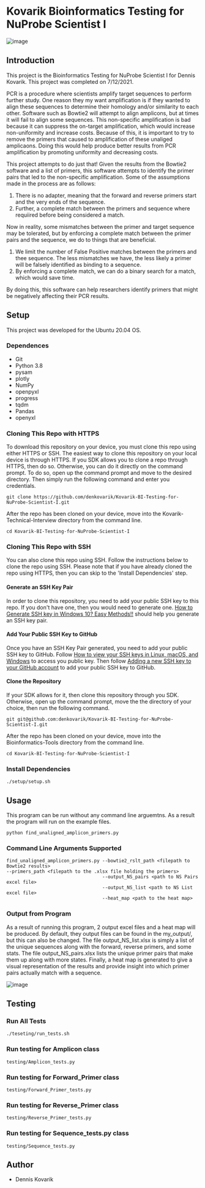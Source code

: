 # Kovarik Bioinformatics Testing for NuProbe Scientist I

![image](https://github.com/denkovarik/Kovarik-BI-Testing-for-NuProbe-Scientist-I/blob/main/images/BI.png)

## Introduction
This project is the Bioinformatics Testing for NuProbe Scientist I for Dennis Kovarik. This project was completed on 7/12/2021.

PCR is a procedure where scientists amplify target sequences to perform further study. One reason they my want amplification is if they wanted to align these sequences to determine their homology and/or similarity to each other. Software such as Bowtie2 will attempt to align amplicons, but at times it will fail to align some sequences. This non-specific amplification is bad because it can suppress the on-target amplification, which would increase non-uniformity and increase costs. Because of this, it is important to try to remove the primers that caused to amplification of these unaliged amplicaons. Doing this would help produce better results from PCR amplification by promoting uniformity and decreasing costs.

This project attempts to do just that! Given the results from the Bowtie2 software and a list of primers, this software attempts to identify the primer pairs that led to the non-specific amplification. Some of the assumptions made in the process are as follows:

1. There is no adapter, meaning that the forward and reverse primers start and the very ends of the sequence. 
2. Further, a complete match between the primers and sequence where requiired before being considered a match.

Now in reality, some mismatches between the primer and target sequence may be tolerated, but by enforcing a complete match between the primer pairs and the sequence, we do to things that are beneficial.

1. We limit the number of False Positive matches between the primers and thee sequence. The less mismatches we have, the less likely a primer will be falsely identified as binding to a sequence.
2. By enforcing a complete match, we can do a binary search for a match, which would save time. 

By doing this, this software can help researchers identify primers that might be negatively affecting their PCR results.

## Setup
This project was developed for the Ubuntu 20.04 OS.

### Dependences
* Git
* Python 3.8
* pysam
* plotly
* NumPy
* openpyxl
* progress
* tqdm
* Pandas
* openyxl

### Cloning This Repo with HTTPS
To download this repository on your device, you must clone this repo using either HTTPS or SSH. The easiest way to clone this repository on your local device is through HTTPS. If you SDK allows you to clone a repo through HTTPS, then do so. Otherwise, you can do it directly on the command prompt. To do so, open up the command prompt and move to the desired directory. Then simply run the following command and enter you credentials.
```
git clone https://github.com/denkovarik/Kovarik-BI-Testing-for-NuProbe-Scientist-I.git
```
After the repo has been cloned on your device, move into the Kovarik-Technical-Interview directory from the command line.
```
cd Kovarik-BI-Testing-for-NuProbe-Scientist-I
```

### Cloning This Repo with SSH
You can also clone this repo using SSH. Follow the instructions below to clone the repo using SSH. Please note that if you have already cloned the repo using HTTPS, then you can skip to the 'Install Dependencies' step.

#### Generate an SSH Key Pair
In order to clone this repository, you need to add your public SSH key to this repo. If you don't have one, then you would need to generate one. [How to Generate SSH key in Windows 10? Easy Methods!!](https://techpaal.com/how-to-generate-ssh-key-in-windows-10-easy-methods/) should help you generate an SSH key pair.

#### Add Your Public SSH Key to GitHub
Once you have an SSH Key Pair generated, you need to add your public SSH key to GitHub. Follow [How to view your SSH keys in Linux, macOS, and Windows](https://www.techrepublic.com/article/how-to-view-your-ssh-keys-in-linux-macos-and-windows/) to access you public key. Then follow [Adding a new SSH key to your GitHub account](https://docs.github.com/en/github/authenticating-to-github/adding-a-new-ssh-key-to-your-github-account) to add your public SSH key to GitHub.

#### Clone the Repository
If your SDK allows for it, then clone this repository through you SDK. Otherwise, open up the command prompt, move the the directory of your choice, then run the following command.
```
git git@github.com:denkovarik/Kovarik-BI-Testing-for-NuProbe-Scientist-I.git
```
After the repo has been cloned on your device, move into the Bioinformatics-Tools directory from the command line.
```
cd Kovarik-BI-Testing-for-NuProbe-Scientist-I
```

### Install Dependencies
```
./setup/setup.sh
```

## Usage
This program can be run without any command line arguemtns. As a result the program will run on the example files.
```
python find_unaligned_amplicon_primers.py 
```

### Command Line Arguments Supported
```
find_unaligned_amplicon_primers.py --bowtie2_rslt_path <filepath to Bowtie2 results>                                                                          --primers_path <filepath to the .xlsx file holding the primers>
                                   --output_NS_pairs <path to NS Pairs excel file>
                                   --output_NS_list <path to NS List excel file>
                                   --heat_map <path to the heat map>
```

### Output from Program
As a result of running this program, 2 output excel files and a heat map will be produced. By default, they output files can be found in the my_output/, but this can also be changed. The file output_NS_list.xlsx is simply a list of the unique sequences along with the forward, reverse primers, and some stats. The file output_NS_pairs.xlsx lists the unique primer pairs that make them up along with more states. Finally, a heat map is generated to give a visual representation of the results and provide insight into which primer pairs actually match with a sequence. 

![image](https://raw.githubusercontent.com/denkovarik/Kovarik-BI-Testing-for-NuProbe-Scientist-I/main/images/heat_map.png?token=AJUAOAVGHCPFRHQ6ISBIIY3A5PZOC)

## Testing
### Run All Tests
```
./teseting/run_tests.sh 
```

### Run testing for Amplicon class
```
testing/Amplicon_tests.py 
```

### Run testing for Forward_Primer class
```
testing/Forward_Primer_tests.py
```

### Run testing for Reverse_Primer class
```
testing/Reverse_Primer_tests.py
```

### Run testing for Sequence_tests.py class
```
testing/Sequence_tests.py
```

## Author
* Dennis Kovarik
